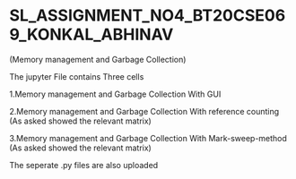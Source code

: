 # SL_ASSIGNMENT_NO4_BT20CSE069_KONKAL_ABHINAV
(Memory management and Garbage Collection)


The jupyter File contains Three cells 

1.Memory management and Garbage Collection With GUI

2.Memory management and Garbage Collection With reference counting (As asked showed the relevant matrix)

3.Memory management and Garbage Collection With Mark-sweep-method (As asked showed the relevant matrix)

The seperate .py files are also uploaded
